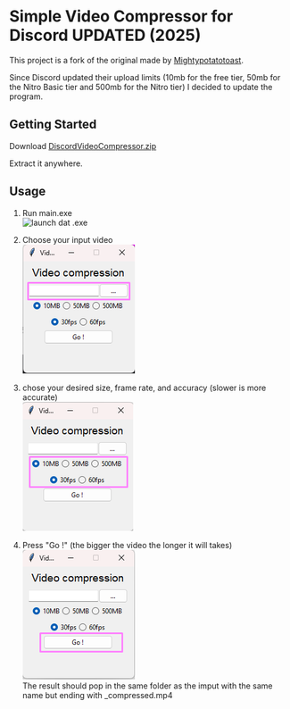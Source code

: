 # Simple Video Compressor for Discord UPDATED (2025)

This project is a fork of the original made by [Mightypotatotoast](https://github.com/Mightypotatoast/Video-Compressor-for-Discord).

Since Discord updated their upload limits (10mb for the free tier, 50mb for the Nitro Basic tier and 500mb for the Nitro tier) I decided to update the program. 

## Getting Started

Download [DiscordVideoCompressor.zip](https://github.com/nahuelranieri/Video-Compressor-for-Discord-UPDATED/releases)

Extract it anywhere.


## Usage

1. Run main.exe<br />
   ![launch dat .exe](/img/launch.png)

2. Choose your input video<br />
   ![browse dat file explorer](/img/browse.png)

3. chose your desired size, frame rate, and accuracy (slower is more accurate)<br />
   ![choose dat option .exe](/img/select.png)

4. Press "Go !" (the bigger the video the longer it will takes)<br />
   ![press dat button .exe](/img/go.png)
   <br />The result should pop in the same folder as the imput with the same name but ending with \_compressed.mp4
